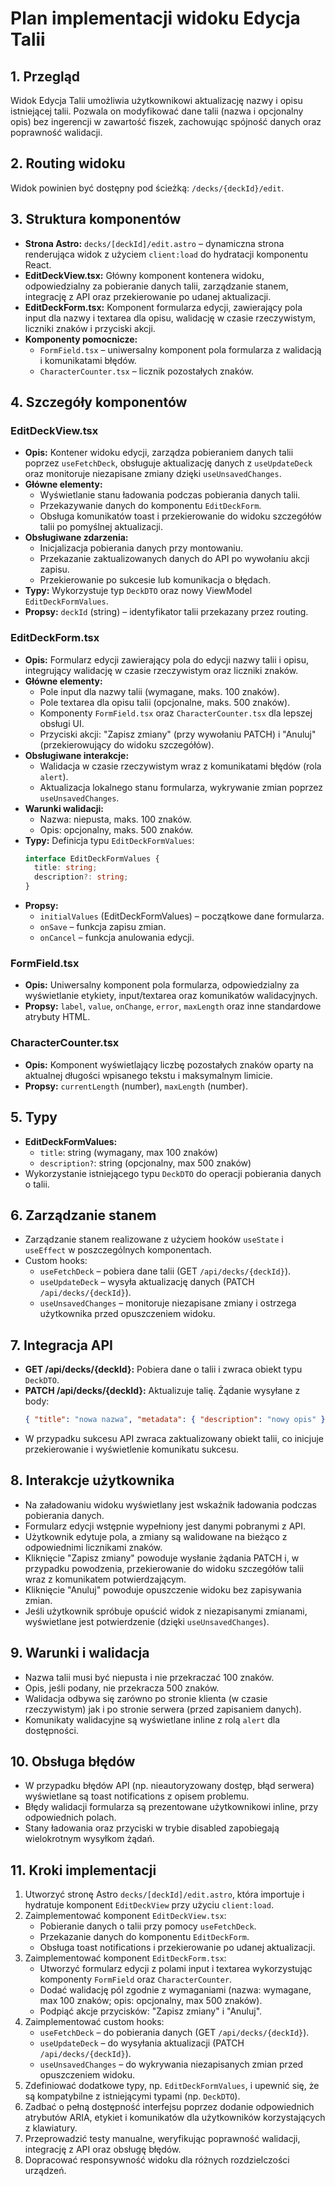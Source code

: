 # Plan implementacji widoku Edycja Talii

## 1. Przegląd
Widok Edycja Talii umożliwia użytkownikowi aktualizację nazwy i opisu istniejącej talii. Pozwala on modyfikować dane talii (nazwa i opcjonalny opis) bez ingerencji w zawartość fiszek, zachowując spójność danych oraz poprawność walidacji.

## 2. Routing widoku
Widok powinien być dostępny pod ścieżką: `/decks/{deckId}/edit`.

## 3. Struktura komponentów
- **Strona Astro:** `decks/[deckId]/edit.astro` – dynamiczna strona renderująca widok z użyciem `client:load` do hydratacji komponentu React.
- **EditDeckView.tsx:** Główny komponent kontenera widoku, odpowiedzialny za pobieranie danych talii, zarządzanie stanem, integrację z API oraz przekierowanie po udanej aktualizacji.
- **EditDeckForm.tsx:** Komponent formularza edycji, zawierający pola input dla nazwy i textarea dla opisu, walidację w czasie rzeczywistym, liczniki znaków i przyciski akcji.
- **Komponenty pomocnicze:**
  - `FormField.tsx` – uniwersalny komponent pola formularza z walidacją i komunikatami błędów.
  - `CharacterCounter.tsx` – licznik pozostałych znaków.

## 4. Szczegóły komponentów
### EditDeckView.tsx
- **Opis:** Kontener widoku edycji, zarządza pobieraniem danych talii poprzez `useFetchDeck`, obsługuje aktualizację danych z `useUpdateDeck` oraz monitoruje niezapisane zmiany dzięki `useUnsavedChanges`.
- **Główne elementy:**
  - Wyświetlanie stanu ładowania podczas pobierania danych talii.
  - Przekazywanie danych do komponentu `EditDeckForm`.
  - Obsługa komunikatów toast i przekierowanie do widoku szczegółów talii po pomyślnej aktualizacji.
- **Obsługiwane zdarzenia:**
  - Inicjalizacja pobierania danych przy montowaniu.
  - Przekazanie zaktualizowanych danych do API po wywołaniu akcji zapisu.
  - Przekierowanie po sukcesie lub komunikacja o błędach.
- **Typy:** Wykorzystuje typ `DeckDTO` oraz nowy ViewModel `EditDeckFormValues`.
- **Propsy:** `deckId` (string) – identyfikator talii przekazany przez routing.

### EditDeckForm.tsx
- **Opis:** Formularz edycji zawierający pola do edycji nazwy talii i opisu, integrujący walidację w czasie rzeczywistym oraz liczniki znaków.
- **Główne elementy:**
  - Pole input dla nazwy talii (wymagane, maks. 100 znaków).
  - Pole textarea dla opisu talii (opcjonalne, maks. 500 znaków).
  - Komponenty `FormField.tsx` oraz `CharacterCounter.tsx` dla lepszej obsługi UI.
  - Przyciski akcji: "Zapisz zmiany" (przy wywołaniu PATCH) i "Anuluj" (przekierowujący do widoku szczegółów).
- **Obsługiwane interakcje:**
  - Walidacja w czasie rzeczywistym wraz z komunikatami błędów (rola `alert`).
  - Aktualizacja lokalnego stanu formularza, wykrywanie zmian poprzez `useUnsavedChanges`.
- **Warunki walidacji:**
  - Nazwa: niepusta, maks. 100 znaków.
  - Opis: opcjonalny, maks. 500 znaków.
- **Typy:** Definicja typu `EditDeckFormValues`:
  ```typescript
  interface EditDeckFormValues {
    title: string;
    description?: string;
  }
  ```
- **Propsy:**
  - `initialValues` (EditDeckFormValues) – początkowe dane formularza.
  - `onSave` – funkcja zapisu zmian.
  - `onCancel` – funkcja anulowania edycji.

### FormField.tsx
- **Opis:** Uniwersalny komponent pola formularza, odpowiedzialny za wyświetlanie etykiety, input/textarea oraz komunikatów walidacyjnych.
- **Propsy:** `label`, `value`, `onChange`, `error`, `maxLength` oraz inne standardowe atrybuty HTML.

### CharacterCounter.tsx
- **Opis:** Komponent wyświetlający liczbę pozostałych znaków oparty na aktualnej długości wpisanego tekstu i maksymalnym limicie.
- **Propsy:** `currentLength` (number), `maxLength` (number).

## 5. Typy
- **EditDeckFormValues:**
  - `title`: string (wymagany, max 100 znaków)
  - `description?`: string (opcjonalny, max 500 znaków)
- Wykorzystanie istniejącego typu `DeckDTO` do operacji pobierania danych o talii.

## 6. Zarządzanie stanem
- Zarządzanie stanem realizowane z użyciem hooków `useState` i `useEffect` w poszczególnych komponentach.
- Custom hooks:
  - `useFetchDeck` – pobiera dane talii (GET `/api/decks/{deckId}`).
  - `useUpdateDeck` – wysyła aktualizację danych (PATCH `/api/decks/{deckId}`).
  - `useUnsavedChanges` – monitoruje niezapisane zmiany i ostrzega użytkownika przed opuszczeniem widoku.

## 7. Integracja API
- **GET /api/decks/{deckId}:** Pobiera dane o talii i zwraca obiekt typu `DeckDTO`.
- **PATCH /api/decks/{deckId}:** Aktualizuje talię. Żądanie wysyłane z body:
  ```json
  { "title": "nowa nazwa", "metadata": { "description": "nowy opis" } }
  ```
- W przypadku sukcesu API zwraca zaktualizowany obiekt talii, co inicjuje przekierowanie i wyświetlenie komunikatu sukcesu.

## 8. Interakcje użytkownika
- Na załadowaniu widoku wyświetlany jest wskaźnik ładowania podczas pobierania danych.
- Formularz edycji wstępnie wypełniony jest danymi pobranymi z API.
- Użytkownik edytuje pola, a zmiany są walidowane na bieżąco z odpowiednimi licznikami znaków.
- Kliknięcie "Zapisz zmiany" powoduje wysłanie żądania PATCH i, w przypadku powodzenia, przekierowanie do widoku szczegółów talii wraz z komunikatem potwierdzającym.
- Kliknięcie "Anuluj" powoduje opuszczenie widoku bez zapisywania zmian.
- Jeśli użytkownik spróbuje opuścić widok z niezapisanymi zmianami, wyświetlane jest potwierdzenie (dzięki `useUnsavedChanges`).

## 9. Warunki i walidacja
- Nazwa talii musi być niepusta i nie przekraczać 100 znaków.
- Opis, jeśli podany, nie przekracza 500 znaków.
- Walidacja odbywa się zarówno po stronie klienta (w czasie rzeczywistym) jak i po stronie serwera (przed zapisaniem danych).
- Komunikaty walidacyjne są wyświetlane inline z rolą `alert` dla dostępności.

## 10. Obsługa błędów
- W przypadku błędów API (np. nieautoryzowany dostęp, błąd serwera) wyświetlane są toast notifications z opisem problemu.
- Błędy walidacji formularza są prezentowane użytkownikowi inline, przy odpowiednich polach.
- Stany ładowania oraz przyciski w trybie disabled zapobiegają wielokrotnym wysyłkom żądań.

## 11. Kroki implementacji
1. Utworzyć stronę Astro `decks/[deckId]/edit.astro`, która importuje i hydratuje komponent `EditDeckView` przy użyciu `client:load`.
2. Zaimplementować komponent `EditDeckView.tsx`:
   - Pobieranie danych o talii przy pomocy `useFetchDeck`.
   - Przekazanie danych do komponentu `EditDeckForm`.
   - Obsługa toast notifications i przekierowanie po udanej aktualizacji.
3. Zaimplementować komponent `EditDeckForm.tsx`:
   - Utworzyć formularz edycji z polami input i textarea wykorzystując komponenty `FormField` oraz `CharacterCounter`.
   - Dodać walidację pól zgodnie z wymaganiami (nazwa: wymagane, max 100 znaków; opis: opcjonalny, max 500 znaków).
   - Podpiąć akcje przycisków: "Zapisz zmiany" i "Anuluj".
4. Zaimplementować custom hooks:
   - `useFetchDeck` – do pobierania danych (GET `/api/decks/{deckId}`).
   - `useUpdateDeck` – do wysyłania aktualizacji (PATCH `/api/decks/{deckId}`).
   - `useUnsavedChanges` – do wykrywania niezapisanych zmian przed opuszczeniem widoku.
5. Zdefiniować dodatkowe typy, np. `EditDeckFormValues`, i upewnić się, że są kompatybilne z istniejącymi typami (np. `DeckDTO`).
6. Zadbać o pełną dostępność interfejsu poprzez dodanie odpowiednich atrybutów ARIA, etykiet i komunikatów dla użytkowników korzystających z klawiatury.
7. Przeprowadzić testy manualne, weryfikując poprawność walidacji, integrację z API oraz obsługę błędów.
8. Dopracować responsywność widoku dla różnych rozdzielczości urządzeń.
